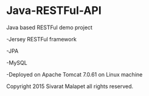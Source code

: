 # Java-RESTFul-API
Java based RESTFul demo project

-Jersey RESTFul framework

-JPA

-MySQL

-Deployed on Apache Tomcat 7.0.61 on Linux machine

Copyright 2015 Sivarat Malapet all rights reserved.
